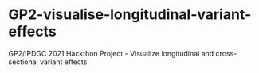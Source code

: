 # GP2-visualise-longitudinal-variant-effects
GP2/IPDGC 2021 Hackthon Project - Visualize longitudinal and cross-sectional variant effects

